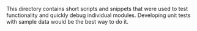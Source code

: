 This directory contains short scripts and snippets that were used to test functionality and quickly debug individual modules. Developing unit tests with sample data would be the best way to do it.